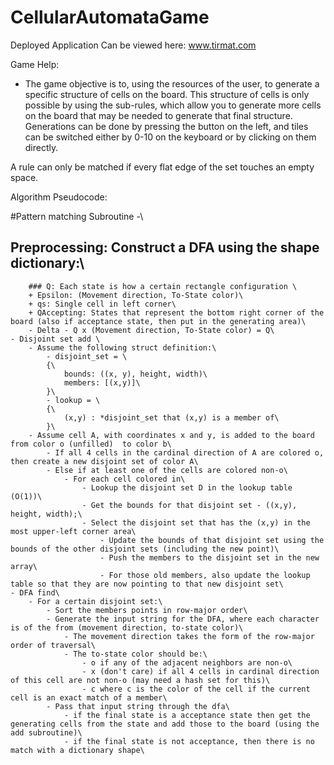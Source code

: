 # CellularAutomataGame

Deployed Application Can be viewed here: www.tirmat.com

Game Help:
- The game objective is to, using the resources of the user, to generate a specific structure of cells on the board. This structure of cells
is only possible by using the sub-rules, which allow you to generate more cells on the board that may be needed to generate that final structure.
Generations can be done by pressing the button on the left, and tiles can be switched either by 0-10 on the keyboard or by clicking on them directly.

A rule can only be matched if every flat edge of the set touches an empty space. 

Algorithm Pseudocode:

#Pattern matching Subroutine -\
## Preprocessing: Construct a DFA using the shape dictionary:\
		### Q: Each state is how a certain rectangle configuration \
		+ Epsilon: (Movement direction, To-State color)\
		+ qs: Single cell in left corner\
		+ QAccepting: States that represent the bottom right corner of the board (also if acceptance state, then put in the generating area)\
		- Delta - Q x (Movement direction, To-State color) = Q\
	- Disjoint set add \
		- Assume the following struct definition:\
			- disjoint_set = \
			{\
				bounds: ((x, y), height, width)\
				members: [(x,y)]\
			}\
			- lookup = \
			{\
				(x,y) : *disjoint_set that (x,y) is a member of\
			}\
		- Assume cell A, with coordinates x and y, is added to the board from color o (unfilled)  to color b\
			- If all 4 cells in the cardinal direction of A are colored o, then create a new disjoint set of color A\
			- Else if at least one of the cells are colored non-o\
				- For each cell colored in\
					- Lookup the disjoint set D in the lookup table (O(1))\
					- Get the bounds for that disjoint set - ((x,y), height, width);\
					- Select the disjoint set that has the (x,y) in the most upper-left corner area\
						- Update the bounds of that disjoint set using the bounds of the other disjoint sets (including the new point)\
						- Push the members to the disjoint set in the new array\
						- For those old members, also update the lookup table so that they are now pointing to that new disjoint set\
	- DFA find\
		- For a certain disjoint set:\
			- Sort the members points in row-major order\
			- Generate the input string for the DFA, where each character is of the from (movement direction, to-state color)\
				- The movement direction takes the form of the row-major order of traversal\
				- The to-state color should be:\
					- o if any of the adjacent neighbors are non-o\
					- x (don't care) if all 4 cells in cardinal direction of this cell are not non-o (may need a hash set for this)\
					- c where c is the color of the cell if the current cell is an exact match of a member\
			- Pass that input string through the dfa\
				- if the final state is a acceptance state then get the generating cells from the state and add those to the board (using the add subroutine)\
				- if the final state is not acceptance, then there is no match with a dictionary shape\
